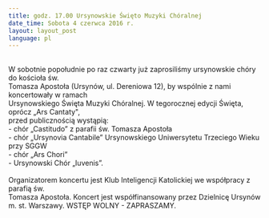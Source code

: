 ```yaml
---
title: godz. 17.00 Ursynowskie Święto Muzyki Chóralnej 
date_time: Sobota 4 czerwca 2016 r.
layout: layout_post
language: pl
---
```

<br>
W sobotnie popołudnie po raz czwarty już zaprosiliśmy ursynowskie chóry do kościoła św.
<br>
Tomasza Apostoła (Ursynów, ul. Dereniowa 12), by wspólnie z nami koncertowały w ramach
<br>
Ursynowskiego Święta Muzyki Chóralnej. W tegorocznej edycji Święta, oprócz „Ars Cantaty&quot;,
<br>
przed publicznością wystąpią:
<br>
- chór „Castitudo” z parafii św. Tomasza Apostoła
<br>
- chór „Ursynovia Cantabile” Ursynowskiego Uniwersytetu Trzeciego Wieku przy SGGW
<br>
- chór „Ars Chori”
<br>
- Ursynowski Chór „Iuvenis”.
<br>
<br>
Organizatorem koncertu jest Klub Inteligencji Katolickiej we współpracy z parafią św.
<br>
Tomasza Apostoła. Koncert jest współfinansowany przez Dzielnicę Ursynów m. st.
Warszawy. WSTĘP WOLNY - ZAPRASZAMY.
<br>

